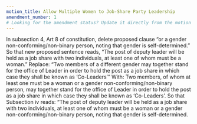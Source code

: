 ```yaml
---
motion_title: Allow Multiple Women to Job-Share Party Leadership
amendment_number: 1
# Looking for the amendment status? Update it directly from the motion page!
---
```


In subsection 4, Art 8 of constitution, delete proposed clause “or a gender non-conforming/non-binary person, noting that gender is self-determined.”
So that new proposed sentence reads,
“The post of deputy leader will be held as a job share with two individuals, at least one of whom must be a woman.”
Replace:
“Two members of a different gender may together stand for the office of Leader in order to hold the post as a job share in which case they shall be known as ‘Co-Leaders’”
With:
Two members, of whom at least one must be a woman or a gender non-conforming/non-binary person, may together stand for the office of Leader in order to hold the post as a job share in which case they shall be known as ‘Co-Leaders’.
So that Subsection iv reads:
“The post of deputy leader will be held as a job share with two individuals, at least one of whom must be a woman or a gender non-conforming/non-binary person, noting that gender is self-determined.
